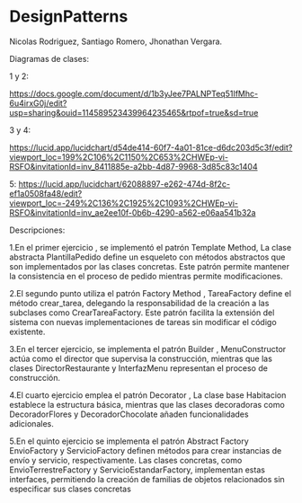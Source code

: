 # DesignPatterns
Nicolas Rodriguez, Santiago Romero, Jhonathan Vergara.

Diagramas de clases:






1 y 2:


https://docs.google.com/document/d/1b3yJee7PALNPTeq51IfMhc-6u4irxG0j/edit?usp=sharing&ouid=114589523439964235465&rtpof=true&sd=true



3 y 4:


https://lucid.app/lucidchart/d54de414-60f7-4a01-81ce-d6dc203d5c3f/edit?viewport_loc=199%2C106%2C1150%2C653%2CHWEp-vi-RSFO&invitationId=inv_8411885e-a2bb-4d87-9968-3d85c83c1404


5:
https://lucid.app/lucidchart/62088897-e262-474d-8f2c-ef1a0508fa48/edit?viewport_loc=-249%2C136%2C1925%2C1093%2CHWEp-vi-RSFO&invitationId=inv_ae2ee10f-0b6b-4290-a562-e06aa541b32a


Descripciones:


1.En el primer ejercicio , se implementó el patrón Template Method, La clase abstracta PlantillaPedido define un esqueleto con métodos abstractos que son implementados por las clases concretas. Este patrón permite mantener la consistencia en el proceso de pedido mientras permite modificaciones.

2.El segundo punto utiliza el patrón Factory Method ,  TareaFactory define el método crear_tarea, delegando la responsabilidad de la creación a las subclases como CrearTareaFactory. Este patrón facilita la extensión del sistema con nuevas implementaciones de tareas sin modificar el código existente.

3.En el tercer ejercicio, se implementa el patrón Builder ,   MenuConstructor actúa como el director que supervisa la construcción, mientras que las clases DirectorRestaurante y InterfazMenu representan el proceso de construcción.


4.El cuarto ejercicio  emplea el patrón Decorator , La clase base Habitacion establece la estructura básica, mientras que las clases decoradoras como DecoradorFlores y DecoradorChocolate añaden funcionalidades adicionales.



5.En el quinto ejercicio  se implementa el patrón Abstract Factory  EnvioFactory y ServicioFactory definen métodos para crear instancias de envío y servicio, respectivamente. Las clases concretas, como EnvioTerrestreFactory y ServicioEstandarFactory, implementan estas interfaces, permitiendo la creación de familias de objetos relacionados sin especificar sus clases concretas
